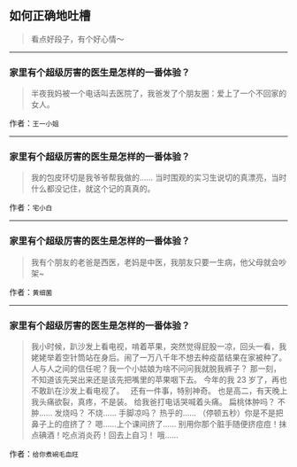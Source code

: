 ## 如何正确地吐槽

> 看点好段子，有个好心情～


 
---

### 家里有个超级厉害的医生是怎样的一番体验？

> 半夜我妈被一个电话叫去医院了，我爸发了个朋友圈：爱上了一个不回家的女人。


作者：`王一小姐`

---

### 家里有个超级厉害的医生是怎样的一番体验？

> 我的包皮环切是我爷爷帮我做的……
> 当时围观的实习生说切的真漂亮，当时什么都没记住，就这个记的真真的。


作者：`宅小白`

---

### 家里有个超级厉害的医生是怎样的一番体验？

> 我有个朋友的老爸是西医，老妈是中医，我朋友只要一生病，他父母就会吵架~


作者：`黄细菌`

---

### 家里有个超级厉害的医生是怎样的一番体验？

> 我小时候，趴沙发上看电视，啃着苹果，突然觉得屁股一凉，回头一看，我姥姥举着空针筒站在身后。闹了一万八千年不想去种疫苗结果在家被种了。人与人之间的信任呢？我一个小姑娘为啥不问问我就脱我裤子？
> 那一刻，不知道该先哭出来还是该先把嘴里的苹果咽下去。
> 今年的我 23 岁了，再也不敢趴在沙发上看电视了。
>  
> 还有一件事，特别神奇。
> 也是高二，有天晚上我头痛欲裂，真疼，不是装。
> 给我爸打电话哭喊着头痛。
> 扁桃体肿吗？
> 不肿……
> 发烧吗？
> 不烧……
> 手脚凉吗？
> 热乎的……
> （停顿五秒）你是不是把鼻子上的痘挤了？
> 嗯……上个课间挤了……
> 别用你那个脏手随便挤痘痘！抹点碘酒！吃点消炎药！回去上自习！
> 哦……


作者：`给你煮碗毛血旺`